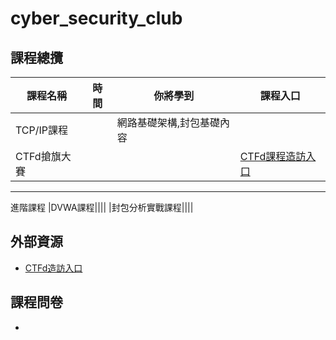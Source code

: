 # cyber_security_club
## 課程總攬
|課程名稱|時間|你將學到|課程入口|
|--|--|--|--|
|TCP/IP課程||網路基礎架構,封包基礎內容||
|CTFd搶旗大賽|||[CTFd課程造訪入口](https://github.com/shawnhuang125/CTFd)|
----
進階課程
|DVWA課程||||
|封包分析實戰課程||||
## 外部資源
- [CTFd造訪入口](https://github.com/shawnhuang125/CTFd)
## 課程問卷
- 
